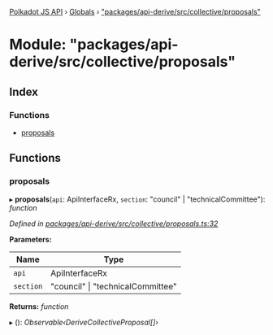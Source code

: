 [Polkadot JS API](../README.md) › [Globals](../globals.md) › ["packages/api-derive/src/collective/proposals"](_packages_api_derive_src_collective_proposals_.md)

# Module: "packages/api-derive/src/collective/proposals"

## Index

### Functions

* [proposals](_packages_api_derive_src_collective_proposals_.md#proposals)

## Functions

###  proposals

▸ **proposals**(`api`: ApiInterfaceRx, `section`: "council" | "technicalCommittee"): *function*

*Defined in [packages/api-derive/src/collective/proposals.ts:32](https://github.com/polkadot-js/api/blob/2f5e2537a3/packages/api-derive/src/collective/proposals.ts#L32)*

**Parameters:**

Name | Type |
------ | ------ |
`api` | ApiInterfaceRx |
`section` | "council" &#124; "technicalCommittee" |

**Returns:** *function*

▸ (): *Observable‹DeriveCollectiveProposal[]›*
